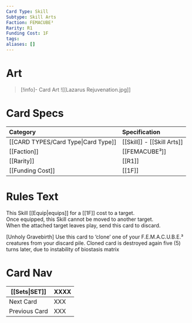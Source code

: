 ```yaml
---
Card Type: Skill
Subtype: Skill Arts
Faction: FEMACUBE³
Rarity: R1
Funding Cost: 1F
tags: 
aliases: []
---
```

# Art

> [!info]- Card Art
> ![[Lazarus Rejuvenation.jpg]]

# Card Specs

| Category | Specification| 
| :--- | :--- |
| [[CARD TYPES/Card Type\|Card Type]] | [[Skill]] - [[Skill Arts]] |  
| [[Faction]] | [[FEMACUBE³]] |  
| [[Rarity]] | [[R1]] |  
| [[Funding Cost]] | [[1F]] |  

# Rules Text  

This Skill [[Equip|equips]] for a [[1F]] cost to a target.  
Once equipped, this Skill cannot be moved to another target.  
When the attached target leaves play, send this card to discard.  

[Unholy Gravebirth]
Use this card to ‘clone’ one of your F.E.M.A.C.U.B.E.³ creatures from your discard pile. 
Cloned card is destroyed again five (5) turns later, due to instability of biostasis matrix

# Card Nav

| [[Sets\|SET]]           | XXXX |
| ------------- | ------------------------------ |
| Next Card     | XXX |
| Previous Card | XXX |


